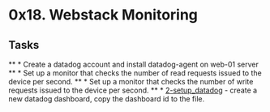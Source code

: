 # 0x18. Webstack Monitoring

## Tasks
** * Create a datadog account and install datadog-agent on web-01 server
** * Set up a monitor that checks the number of read requests issued to the device per second.
** * Set up a monitor that checks the number of write requests issued to the device per second.
** * [2-setup_datadog](/2-setup_datadog) - create a new datadog dashboard, copy the dashboard id to the file.
